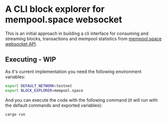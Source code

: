 # A CLI block explorer for mempool.space websocket

This is an initial approach in building a cli interface for consuming and streaming blocks, transactions and mempool statistics from [mempool.space websocket API](https://mempool.space/docs/api/websocket).

## Executing - WIP
As it's current implementation you need the following environment variables:
``` sh
export DEFAULT_NETWORK=testnet
export BLOCK_EXPLORER=mempool.space
```

And you can execute the code with the following command (it will run with the default commands and exported variables):
``` sh
cargo run
```